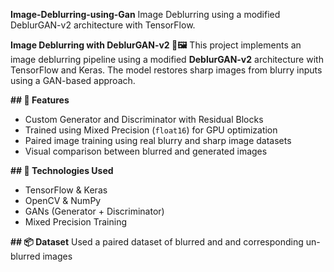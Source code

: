 **Image-Deblurring-using-Gan**
Image Deblurring using a modified DeblurGAN-v2 architecture with TensorFlow.

**Image Deblurring with DeblurGAN-v2 🧠🖼️**
This project implements an image deblurring pipeline using a modified **DeblurGAN-v2** architecture with TensorFlow and Keras. The model restores sharp images from blurry inputs using a GAN-based approach.

**## 🚀 Features**
- Custom Generator and Discriminator with Residual Blocks
- Trained using Mixed Precision (`float16`) for GPU optimization
- Paired image training using real blurry and sharp image datasets
- Visual comparison between blurred and generated images

**## 🧰 Technologies Used**
- TensorFlow & Keras
- OpenCV & NumPy
- GANs (Generator + Discriminator)
- Mixed Precision Training

**## 📦 Dataset**
Used a paired dataset of blurred and and corresponding un-blurred images

